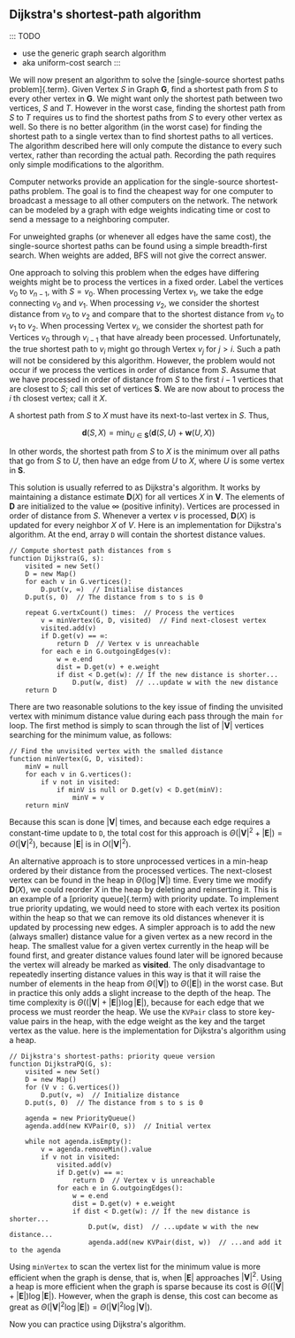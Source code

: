 
## Dijkstra's shortest-path algorithm

::: TODO
- use the generic graph search algorithm
- aka uniform-cost search
:::

We will now present an algorithm to solve the
[single-source shortest paths problem]{.term}.
Given Vertex $S$ in Graph $\mathbf{G}$, find a shortest path from $S$ to
every other vertex in $\mathbf{G}$. We might want only the shortest path
between two vertices, $S$ and $T$. However in the worst case, finding
the shortest path from $S$ to $T$ requires us to find the shortest paths
from $S$ to every other vertex as well. So there is no better algorithm
(in the worst case) for finding the shortest path to a single vertex
than to find shortest paths to all vertices. The algorithm described
here will only compute the distance to every such vertex, rather than
recording the actual path. Recording the path requires only simple
modifications to the algorithm.

Computer networks provide an application for the single-source
shortest-paths problem. The goal is to find the cheapest way for one
computer to broadcast a message to all other computers on the network.
The network can be modeled by a graph with edge weights indicating time
or cost to send a message to a neighboring computer.

For unweighted graphs (or whenever all edges have the same cost), the
single-source shortest paths can be found using a simple breadth-first
search. When weights are added, BFS will not give the correct answer.

One approach to solving this problem when the edges have differing
weights might be to process the vertices in a fixed order. Label the
vertices $v_0$ to $v_{n-1}$, with $S = v_0$. When processing Vertex
$v_1$, we take the edge connecting $v_0$ and $v_1$. When processing
$v_2$, we consider the shortest distance from $v_0$ to $v_2$ and compare
that to the shortest distance from $v_0$ to $v_1$ to $v_2$. When
processing Vertex $v_i$, we consider the shortest path for Vertices
$v_0$ through $v_{i-1}$ that have already been processed. Unfortunately,
the true shortest path to $v_i$ might go through Vertex $v_j$ for
$j > i$. Such a path will not be considered by this algorithm. However,
the problem would not occur if we process the vertices in order of
distance from $S$. Assume that we have processed in order of distance
from $S$ to the first $i-1$ vertices that are closest to $S$; call this
set of vertices $\mathbf{S}$. We are now about to process the $i$ th
closest vertex; call it $X$.

A shortest path from $S$ to $X$ must have its next-to-last vertex in
$S$. Thus,

$$
\mathbf{d}(S, X) = \min_{U \in \mathbf{S}}(\mathbf{d}(S, U) + \mathbf{w}(U, X))
$$

In other words, the shortest path from $S$ to $X$ is the minimum over
all paths that go from $S$ to $U$, then have an edge from $U$ to $X$,
where $U$ is some vertex in $\mathbf{S}$.

This solution is usually referred to as Dijkstra's algorithm. It works
by maintaining a distance estimate $\mathbf{D}(X)$ for all vertices $X$
in $\mathbf{V}$. The elements of $\mathbf{D}$ are initialized to the
value $\infty$ (positive infinity). Vertices are processed in order of distance from $S$.
Whenever a vertex $v$ is processed, $\mathbf{D}(X)$ is updated for every
neighbor $X$ of $V$. Here is an implementation for Dijkstra's
algorithm. At the end, array `D` will contain the shortest distance values.

    // Compute shortest path distances from s
    function Dijkstra(G, s):
        visited = new Set()
        D = new Map()
        for each v in G.vertices():
            D.put(v, ∞)  // Initialise distances
        D.put(s, 0)  // The distance from s to s is 0

        repeat G.vertxCount() times:  // Process the vertices
            v = minVertex(G, D, visited)  // Find next-closest vertex
            visited.add(v)
            if D.get(v) == ∞:
                return D  // Vertex v is unreachable
            for each e in G.outgoingEdges(v):
                w = e.end
                dist = D.get(v) + e.weight
                if dist < D.get(w): // If the new distance is shorter...
                    D.put(w, dist)  // ...update w with the new distance
        return D


<inlineav id="DijkstraCON" src="Graph/DijkstraCON.js" name="Dijkstra Slideshow" links="Graph/DijkstraCON.css"/>

There are two reasonable solutions to the key issue of finding the
unvisited vertex with minimum distance value during each pass through
the main `for` loop. The first method is simply to scan through the list
of $|\mathbf{V}|$ vertices searching for the minimum value, as follows:

    // Find the unvisited vertex with the smalled distance
    function minVertex(G, D, visited):
        minV = null
        for each v in G.vertices():
            if v not in visited:
                if minV is null or D.get(v) < D.get(minV):
                    minV = v
        return minV


Because this scan is done $|\mathbf{V}|$ times, and because each edge
requires a constant-time update to `D`, the total cost for this approach
is $\Theta(|\mathbf{V}|^2 + |\mathbf{E}|) =
\Theta(|\mathbf{V}|^2)$, because $|\mathbf{E}|$ is in
$O(|\mathbf{V}|^2)$.

An alternative approach is to store unprocessed vertices in a min-heap
ordered by their distance from the processed vertices. The next-closest
vertex can be found in the heap in $\Theta(\log |\mathbf{V}|)$ time.
Every time we modify $\mathbf{D}(X)$, we could reorder $X$ in the heap
by deleting and reinserting it. This is an example of a
[priority queue]{.term}
with priority update. To implement true priority updating, we would need
to store with each vertex its position within the heap so that we can
remove its old distances whenever it is updated by processing new edges.
A simpler approach is to add the new (always smaller) distance value for
a given vertex as a new record in the heap. The smallest value for a
given vertex currently in the heap will be found first, and greater
distance values found later will be ignored because the vertex will
already be marked as **visited**. The only disadvantage to repeatedly
inserting distance values in this way is that it will raise the number
of elements in the heap from $\Theta(|\mathbf{V}|)$ to
$\Theta(|\mathbf{E}|)$ in the worst case. But in practice this only adds
a slight increase to the depth of the heap. The time complexity is
$\Theta((|\mathbf{V}| + |\mathbf{E}|) \log |\mathbf{E}|)$, because for
each edge that we process we must reorder the heap. We use the `KVPair`
class to store key-value pairs in the heap, with the edge weight as the
key and the target vertex as the value. here is the implementation for
Dijkstra's algorithm using a heap.

    // Dijkstra's shortest-paths: priority queue version
    function DijkstraPQ(G, s):
        visited = new Set()
        D = new Map()
        for (V v : G.vertices())
            D.put(v, ∞)  // Initialize distance
        D.put(s, 0)  // The distance from s to s is 0

        agenda = new PriorityQueue()
        agenda.add(new KVPair(0, s))  // Initial vertex

        while not agenda.isEmpty():
            v = agenda.removeMin().value
            if v not in visited:
                visited.add(v)
                if D.get(v) == ∞:
                    return D  // Vertex v is unreachable
                for each e in G.outgoingEdges():
                    w = e.end
                    dist = D.get(v) + e.weight
                    if dist < D.get(w): // If the new distance is shorter...
                        D.put(w, dist)  // ...update w with the new distance...
                        agenda.add(new KVPair(dist, w))  // ...and add it to the agenda


Using `minVertex` to scan the vertex list for the minimum value is more
efficient when the graph is dense, that is, when $|\mathbf{E}|$
approaches $|\mathbf{V}|^2$. Using a heap is more efficient when the
graph is sparse because its cost is
$\Theta((|\mathbf{V}| + |\mathbf{E}|) \log |\mathbf{E}|)$. However, when
the graph is dense, this cost can become as great as
$\Theta(|\mathbf{V}|^2 \log |\mathbf{E}|) = \Theta(|\mathbf{V}|^2 \log |\mathbf{V}|)$.

Now you can practice using Dijkstra's algorithm.

<avembed id="DijkstraPE" src="Graph/DijkstraPE.html" type="pe" name="Dijkstra's Algorithm Proficiency Exercise"/>
